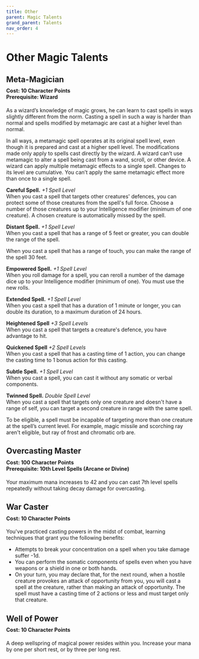 ```yaml
---
title: Other
parent: Magic Talents
grand_parent: Talents
nav_order: 4
---
```


# Other Magic Talents

## Meta-Magician

<div style="margin-top:-10px;"></div>

#### **Cost:** 10 Character Points<br>**Prerequisite:** Wizard
As a wizard’s knowledge of magic grows, he can learn to cast spells in ways slightly different from the norm. Casting a spell in such a way is harder than normal and spells modified by metamagic are cast at a higher level than normal.

In all ways, a metamagic spell operates at its original spell level, even though it is prepared and cast at a higher spell level. The modifications made only apply to spells cast directly by the wizard. A wizard can’t use metamagic to alter a spell being cast from a wand, scroll, or other device. A wizard can apply multiple metamagic effects to a single spell. Changes to its level are cumulative. You can’t apply the same metamagic effect more than once to a single spell.

**Careful Spell.** *+1 Spell Level*<br>
When you cast a spell that targets other creatures' defences, you can protect some of those creatures from the spell's full force. Choose a number of those creatures up to your Intelligence modifier (minimum of one creature). A chosen creature is automatically missed by the spell.

**Distant Spell.** *+1 Spell Level*<br>
When you cast a spell that has a range of 5 feet or greater, you can double the range of the spell.

When you cast a spell that has a range of touch, you can make the range of the spell 30 feet.

**Empowered Spell.** *+1 Spell Level*<br>
When you roll damage for a spell, you can reroll a number of the damage dice up to your Intelligence modifier (minimum of one). You must use the new rolls.

**Extended Spell.** *+1 Spell Level*<br>
When you cast a spell that has a duration of 1 minute or longer, you can double its duration, to a maximum duration of 24 hours.

**Heightened Spell** *+3 Spell Levels*<br>
When you cast a spell that targets a creature's defence, you have advantage to hit.

**Quickened Spell** *+2 Spell Levels*<br>
When you cast a spell that has a casting time of 1 action, you can change the casting time to 1 bonus action for this casting.

**Subtle Spell.** *+1 Spell Level*<br>
When you cast a spell, you can cast it without any somatic or verbal components.

**Twinned Spell.** *Double Spell Level*<br>
When you cast a spell that targets only one creature and doesn't have a range of self, you can target a second creature in range with the same spell.

To be eligible, a spell must be incapable of targeting more than one creature at the spell’s current level. For example, magic missile and scorching ray aren't eligible, but ray of frost and chromatic orb are.

## Overcasting Master

<div style="margin-top:-10px;"></div>

#### **Cost:** 100 Character Points<br>**Prerequisite:** 10th Level Spells (Arcane or Divine)
Your maximum mana increases to 42 and you can cast 7th level spells repeatedly without taking decay damage for overcasting.

## War Caster

<div style="margin-top:-10px;"></div>

#### **Cost:** 10 Character Points
You've practiced casting powers in the midst of combat, learning techniques that grant you the following benefits:
* Attempts to break your concentration on a spell when you take damage suffer -1d.
* You can perform the somatic components of spells even when you have weapons or a shield in one or both hands.
* On your turn, you may declare that, for the next round, when a hostile creature provokes an attack of opportunity from you, you will cast a spell at the creature, rather than making an attack of opportunity. The spell must have a casting time of 2 actions or less and must target only that creature.

## Well of Power

<div style="margin-top:-10px;"></div>

#### **Cost:** 10 Character Points
A deep wellspring of magical power resides within you. Increase your mana by one per short rest, or by three per long rest.
